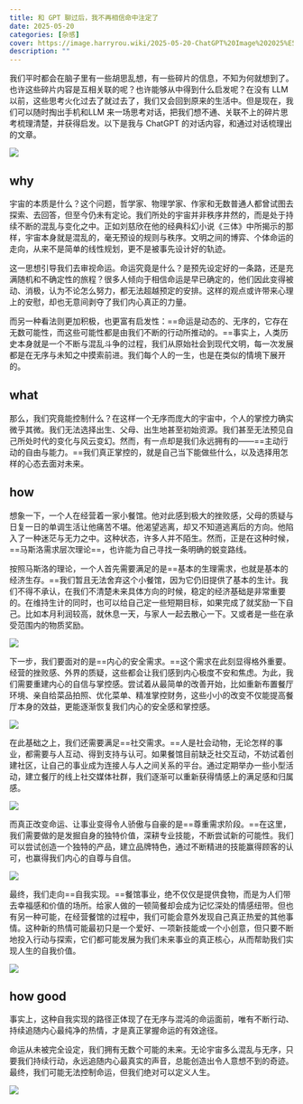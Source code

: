 ```yaml
---
title: 和 GPT 聊过后，我不再相信命中注定了
date: 2025-05-20
categories: [杂感]
cover: https://image.harryrou.wiki/2025-05-20-ChatGPT%20Image%202025%E5%B9%B45%E6%9C%8820%E6%97%A5%2008_08_10.png
description: ""
---
```


我们平时都会在脑子里有一些胡思乱想，有一些碎片的信息，不知为何就想到了。也许这些碎片内容是互相关联的呢？也许能够从中得到什么启发呢？在没有 LLM 以前，这些思考火化过去了就过去了，我们又会回到原来的生活中。但是现在，我们可以随时掏出手机和LLM 来一场思考对话，把我们想不通、关联不上的碎片思考梳理清楚，并获得启发。以下是我与 ChatGPT 的对话内容，和通过对话梳理出的文章。

![](https://image.harryrou.wiki/2025-05-20-CleanShot%202025-05-20%20at%2012.32.30%402x.png)

## why

宇宙的本质是什么？这个问题，哲学家、物理学家、作家和无数普通人都曾试图去探索、去回答，但至今仍未有定论。我们所处的宇宙并非秩序井然的，而是处于持续不断的混乱与变化之中。正如刘慈欣在他的经典科幻小说《三体》中所揭示的那样，宇宙本身就是混乱的，毫无预设的规则与秩序。文明之间的博弈、个体命运的走向，从来不是简单的线性规划，更不是被事先设计好的轨迹。

这一思想引导我们去审视命运。命运究竟是什么？是预先设定好的一条路，还是充满随机和不确定性的旅程？很多人倾向于相信命运是早已确定的，他们因此变得被动、消极，认为不论怎么努力，都无法超越预定的安排。这样的观点或许带来心理上的安慰，却也无意间剥夺了我们内心真正的力量。

而另一种看法则更加积极，也更富有启发性：==命运是动态的、无序的，它存在无数可能性，而这些可能性都是由我们不断的行动所推动的。==事实上，人类历史本身就是一个不断与混乱斗争的过程，我们从原始社会到现代文明，每一次发展都是在无序与未知之中摸索前进。我们每个人的一生，也是在类似的情境下展开的。

## what

那么，我们究竟能控制什么？在这样一个无序而庞大的宇宙中，个人的掌控力确实微乎其微。我们无法选择出生、父母、出生地甚至初始资源。我们甚至无法预见自己所处时代的变化与风云变幻。然而，有一点却是我们永远拥有的——==主动行动的自由与能力。==我们真正掌控的，就是自己当下能做些什么，以及选择用怎样的心态去面对未来。

## how

想象一下，一个人在经营着一家小餐馆。他对此感到极大的挫败感，父母的质疑与日复一日的单调生活让他痛苦不堪。他渴望逃离，却又不知道逃离后的方向。他陷入了一种迷茫与无力之中。这种状态，许多人并不陌生。然而，正是在这种时候，==马斯洛需求层次理论==，也许能为自己寻找一条明确的蜕变路线。

按照马斯洛的理论，一个人首先需要满足的是==基本的生理需求，也就是基本的经济生存。==我们暂且无法舍弃这个小餐馆，因为它仍旧提供了基本的生计。我们不得不承认，在我们不清楚未来具体方向的时候，稳定的经济基础是非常重要的。在维持生计的同时，也可以给自己定一些短期目标，如果完成了就奖励一下自己。比如本月利润较高，就休息一天，与家人一起去散心一下。又或者是一些在承受范围内的物质奖励。

![](https://image.harryrou.wiki/2025-05-20-040612.png)

下一步，我们要面对的是==内心的安全需求。==这个需求在此刻显得格外重要。经营的挫败感、外界的质疑，这些都会让我们感到内心极度不安和焦虑。为此，我们需要重建内心的自信与掌控感。尝试着从最简单的改善开始，比如重新布置餐厅环境、亲自给菜品拍照、优化菜单、精准掌控财务，这些小小的改变不仅能提高餐厅本身的效益，更能逐渐恢复我们内心的安全感和掌控感。

![](https://image.harryrou.wiki/2025-05-20-040631.png)

在此基础之上，我们还需要满足==社交需求。==人是社会动物，无论怎样的事业，都需要与人互动、得到支持与认可。如果餐馆目前缺乏社交互动，不妨试着创建社区，让自己的事业成为连接人与人之间关系的平台。通过定期举办一些小型活动，建立餐厅的线上社交媒体社群，我们逐渐可以重新获得情感上的满足感和归属感。

![](https://image.harryrou.wiki/2025-05-20-040645.png)

而真正改变命运、让事业变得令人骄傲与自豪的是==尊重需求阶段。==在这里，我们需要做的是发掘自身的独特价值，深耕专业技能，不断尝试新的可能性。我们可以尝试创造一个独特的产品，建立品牌特色，通过不断精进的技能赢得顾客的认可，也赢得我们内心的自尊与自信。

![](https://image.harryrou.wiki/2025-05-20-040948.png)

最终，我们走向==自我实现。==餐馆事业，绝不仅仅是提供食物，而是为人们带去幸福感和价值的场所。给家人做的一顿简餐却会成为记忆深处的情感纽带。但也有另一种可能，在经营餐馆的过程中，我们可能会意外发现自己真正热爱的其他事情。这种新的热情可能最初只是一个爱好、一项新技能或一个小创意，但只要不断地投入行动与探索，它们都可能发展为我们未来事业的真正核心，从而帮助我们实现人生的自我价值。

![](https://image.harryrou.wiki/2025-05-20-041814.png)
## how good

事实上，这种自我实现的路径正体现了在无序与混沌的命运面前，唯有不断行动、持续追随内心最纯净的热情，才是真正掌握命运的有效途径。

命运从未被完全设定，我们拥有无数个可能的未来。无论宇宙多么混乱与无序，只要我们持续行动，永远追随内心最真实的声音，总能创造出令人意想不到的奇迹。最终，我们可能无法控制命运，但我们绝对可以定义人生。


![](https://image.harryrou.wiki/2025-05-20-ChatGPT%20Image%202025%E5%B9%B45%E6%9C%8820%E6%97%A5%2008_08_10.png)